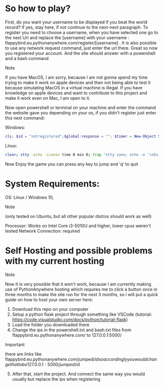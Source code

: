 # So how to play?

First, do you want your username to be displayed if you beat the world record? If yes, stay here, if not continue to the next-next paragraph.
To register you need to choose a username, when you have selected one go to the next Url and replace the [username] with your username : flappybird.eu.pythonanywhere.com/register/[username] . It is also possible to use any network request command, just enter the url there.
Great so now you registered your account. And the site should answer with a powershell and a bash command

> [!NOTE]
> If you have MacOS, I am sorry, because I am not gonna spend my time trying to make it work on apple devices and 
then not being able to test it because simulating MacOS in a virtual machine is illegal. If you have knowledge on apple devices and want to contribute to this project
and make it work even on Mac, I am open to it.


Now open powershell or terminal on your machine and enter the command the website gave you depending on your os, if you didn't register just enter this next command: 


Windows:
```powershell
cls; $id = "notregistered";$global:response = ""; $timer = New-Object System.Timers.Timer 100; $timer.AutoReset = $true; Register-ObjectEvent -InputObject $timer -EventName Elapsed -Action { try { $global:response = Invoke-RestMethod "http://flappybird.eu.pythonanywhere.com/$($id)" } catch { $global:response = "ERROR: $($_.Exception.Message)" } } -SourceIdentifier PollEvent; $timer.Start(); while ($true) { [Console]::SetCursorPosition(0, 0); [Console]::SetCursorPosition(0, 0); Write-Host $global:response; if ([Console]::KeyAvailable) { $key = [Console]::ReadKey($true).Key; Invoke-RestMethod "http://flappybird.eu.pythonanywhere.com/jumped/$id" | Out-Null; if ($key -eq 'Q') { break } } }; $timer.Stop(); Unregister-Event -SourceIdentifier PollEvent; $timer.Dispose(); Write-Host "`nExited. Timer stopped and resources cleaned up"
```

Linux:
```bash
clear; stty -echo -icanon time 0 min 0; trap "stty sane; echo -e '\nExited.'; exit" SIGINT; id="notregistered"; while true; do tput cup 0 0; read -rsn1 -t 0.05 key; if [ $? -eq 0 ]; then [[ $key == "q" || $key == "Q" ]] && break || curl -s http://flappybird.eu.pythonanywhere.com/jumped/$id; else curl -s http://flappybird.eu.pythonanywhere.com/$id; fi; done; stty sane; echo -e "\nExited."
```

Now Enjoy the game you can press any key to jump and 'q' to quit

# System Requirements:

OS: Linux / Windows 10,
> [!NOTE]
> (only tested on Ubuntu, but all other popular distros should work as well)

Processor: Works on Intel Core i3-5010U and higher, lower cpus weren't tested
Network Connection: required


# Self Hosting and possible problems with my current hosting
> [!NOTE]
Now it is very possible that it won't work, because I am currently making use of PythonAnywhere hosting which requires me to click a button once in three months
to make the site run for the next 3 months, so i will put a quick guide on how to host your own server here:

1) Download this repo on your computer
2) Setup a python flask project through something like VSCode (tutorial: https://code.visualstudio.com/docs/python/tutorial-flask)
3) Load the folder you downloaded there
4) Change the ips in the powershell.txt and bash.txt files from flappybird.eu.pythonanywhere.com/ to 127.0.0.1:5000/
> [!IMPORTANT]
> there are links like flappybird.eu.pythonanywhere.com/jumped/$id so accordingly you would change that to be 127.0.0.1:5000/jumped/$id
5) After that, start the project. And connect the same way you would usually but replace the ips when registering
